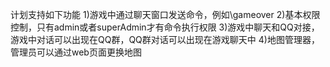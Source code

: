 计划支持如下功能
1)游戏中通过聊天窗口发送命令，例如\gameover
2)基本权限控制，只有admin或者superAdmin才有命令执行权限
3)游戏中聊天和QQ对接，游戏中对话可以出现在QQ群，QQ群对话可以出现在游戏聊天中
4)地图管理器，管理员可以通过web页面更换地图
